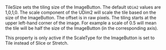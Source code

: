 TileSize sets the tiling size of the ImageButton. The default `UDim2` values are 1,0,1,0. The scale component of the UDim2 will scale the tile based on the size of the ImageButton. The offset is in raw pixels. The tiling starts at the upper left-hand corner of the image. For example a scale of 0.5 will mean the tile will be half the size of the ImageButton (in the corresponding axis).

This property is only active if the ScaleType for the ImageButton is set to Tile instead of Slice or Stretch.
